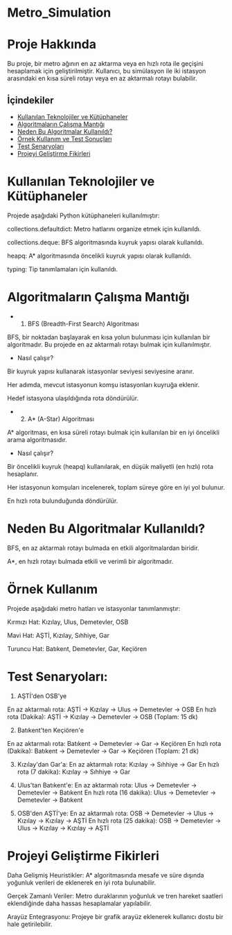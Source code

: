 # Metro_Simulation
 # Proje Hakkında

Bu proje, bir metro ağının en az aktarma veya en hızlı rota ile geçişini hesaplamak için geliştirilmiştir. Kullanıcı, bu simülasyon ile iki istasyon arasındaki en kısa süreli rotayı veya en az aktarmalı rotayı bulabilir.

## İçindekiler
- [Kullanılan Teknolojiler ve Kütüphaneler](#Kullanılan-Teknolojiler-ve-Kütüphaneler)
- [Algoritmaların Çalışma Mantığı](#Algoritmaların-Çalışma-Mantığı)
- [Neden Bu Algoritmalar Kullanıldı?](#Neden-Bu-Algoritmalar-Kullanıldı?)
- [Örnek Kullanım ve Test Sonuçları](#Örnek-Kullanım)
- [Test Senaryoları](#Test-Senaryoları)
- [Projeyi Geliştirme Fikirleri](#Projeyi-Geliştirme-Fikirleri)

 # Kullanılan Teknolojiler ve Kütüphaneler

Projede aşağıdaki Python kütüphaneleri kullanılmıştır:

collections.defaultdict: Metro hatlarını organize etmek için kullanıldı.

collections.deque: BFS algoritmasında kuyruk yapısı olarak kullanıldı.

heapq: A* algoritmasında öncelikli kuyruk yapısı olarak kullanıldı.

typing: Tip tanımlamaları için kullanıldı.

# Algoritmaların Çalışma Mantığı

- 1. BFS (Breadth-First Search) Algoritması

BFS, bir noktadan başlayarak en kısa yolun bulunması için kullanılan bir algoritmadır. Bu projede en az aktarmalı rotayı bulmak için kullanılmıştır.

- Nasıl çalışır?

Bir kuyruk yapısı kullanarak istasyonlar seviyesi seviyesine aranır.

Her adımda, mevcut istasyonun komşu istasyonları kuyruğa eklenir.

Hedef istasyona ulaşıldığında rota döndürülür.

- 2. A* (A-Star) Algoritması

A* algoritması, en kısa süreli rotayı bulmak için kullanılan bir en iyi öncelikli arama algoritmasıdır.

- Nasıl çalışır?

Bir öncelikli kuyruk (heapq) kullanılarak, en düşük maliyetli (en hızlı) rota hesaplanır.

Her istasyonun komşuları incelenerek, toplam süreye göre en iyi yol bulunur.

En hızlı rota bulunduğunda döndürülür.

 # Neden Bu Algoritmalar Kullanıldı?

BFS, en az aktarmalı rotayı bulmada en etkili algoritmalardan biridir.

A*, en hızlı rotayı bulmada etkili ve verimli bir algoritmadır.

# Örnek Kullanım

Projede aşağıdaki metro hatları ve istasyonlar tanımlanmıştır:

Kırmızı Hat: Kızılay, Ulus, Demetevler, OSB

Mavi Hat: AŞTİ, Kızılay, Sıhhiye, Gar

Turuncu Hat: Batıkent, Demetevler, Gar, Keçiören

 # Test Senaryoları:

1. AŞTİ'den OSB'ye

En az aktarmalı rota: AŞTİ -> Kızılay -> Ulus -> Demetevler -> OSB
En hızlı rota (Dakika): AŞTİ -> Kızılay -> Demetevler -> OSB (Toplam: 15 dk)

2. Batıkent'ten Keçiören'e

En az aktarmalı rota: Batıkent -> Demetevler -> Gar -> Keçiören
En hızlı rota (Dakika): Batıkent -> Demetevler -> Gar -> Keçiören (Toplam: 21 dk)

3. Kızılay'dan Gar'a:
En az aktarmalı rota: Kızılay -> Sıhhiye -> Gar
En hızlı rota (7 dakika): Kızılay -> Sıhhiye -> Gar

4. Ulus'tan Batıkent'e:
En az aktarmalı rota: Ulus -> Demetevler -> Demetevler -> Batıkent
En hızlı rota (16 dakika): Ulus -> Demetevler -> Demetevler -> Batıkent

5. OSB'den AŞTİ'ye:
En az aktarmalı rota: OSB -> Demetevler -> Ulus -> Kızılay -> Kızılay -> AŞTİ
En hızlı rota (25 dakika): OSB -> Demetevler -> Ulus -> Kızılay -> Kızılay -> AŞTİ

 # Projeyi Geliştirme Fikirleri

Daha Gelişmiş Heuristikler: A* algoritmasında mesafe ve süre dışında yoğunluk verileri de eklenerek en iyi rota bulunabilir.

Gerçek Zamanlı Veriler: Metro duraklarının yoğunluk ve tren hareket saatleri eklendiğinde daha hassas hesaplamalar yapılabilir.

Arayüz Entegrasyonu: Projeye bir grafik arayüz eklenerek kullanıcı dostu bir hale getirilebilir.
